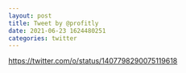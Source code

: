 ```yaml
--- 
layout: post 
title: Tweet by @profitly 
date: 2021-06-23 1624480251 
categories: twitter 
--- 
```

https://twitter.com/o/status/1407798290075119618